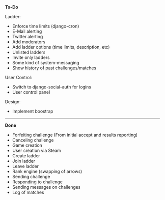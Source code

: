 **To-Do**

Ladder:

* Enforce time limits (django-cron)
* E-Mail alerting
* Twitter alerting
* Add moderators
* Add ladder options (time limits, description, etc)
* Unlisted ladders
* Invite only ladders
* Some kind of system-messaging
* Show history of past challenges/matches

User Control:

* Switch to django-social-auth for logins
* User control panel

Design:

* Implement boostrap

___

**Done**

* Forfeiting challenge (From initial accept and results reporting)
* Canceling challenge
* Game creation
* User creation via Steam
* Create ladder
* Join ladder
* Leave ladder
* Rank engine (swapping of arrows)
* Sending challenge
* Responding to challenge
* Sending messages on challenges
* Log of matches
